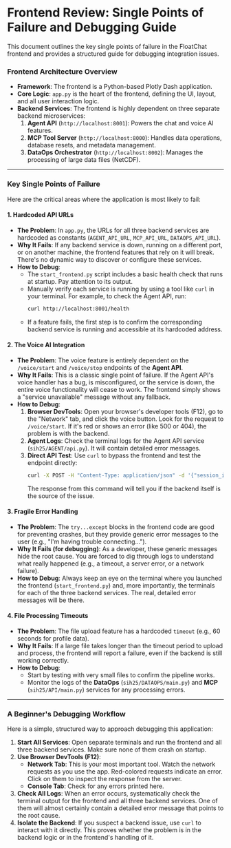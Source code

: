 # Frontend Review: Single Points of Failure and Debugging Guide

This document outlines the key single points of failure in the FloatChat frontend and provides a structured guide for debugging integration issues.

### Frontend Architecture Overview

*   **Framework**: The frontend is a Python-based Plotly Dash application.
*   **Core Logic**: `app.py` is the heart of the frontend, defining the UI, layout, and all user interaction logic.
*   **Backend Services**: The frontend is highly dependent on three separate backend microservices:
    1.  **Agent API** (`http://localhost:8001`): Powers the chat and voice AI features.
    2.  **MCP Tool Server** (`http://localhost:8000`): Handles data operations, database resets, and metadata management.
    3.  **DataOps Orchestrator** (`http://localhost:8002`): Manages the processing of large data files (NetCDF).

---

### Key Single Points of Failure

Here are the critical areas where the application is most likely to fail:

#### 1. Hardcoded API URLs

*   **The Problem**: In `app.py`, the URLs for all three backend services are hardcoded as constants (`AGENT_API_URL`, `MCP_API_URL`, `DATAOPS_API_URL`).
*   **Why It Fails**: If any backend service is down, running on a different port, or on another machine, the frontend features that rely on it will break. There's no dynamic way to discover or configure these services.
*   **How to Debug**:
    *   The `start_frontend.py` script includes a basic health check that runs at startup. Pay attention to its output.
    *   Manually verify each service is running by using a tool like `curl` in your terminal. For example, to check the Agent API, run:
        ```bash
        curl http://localhost:8001/health
        ```
    *   If a feature fails, the first step is to confirm the corresponding backend service is running and accessible at its hardcoded address.

#### 2. The Voice AI Integration

*   **The Problem**: The voice feature is entirely dependent on the `/voice/start` and `/voice/stop` endpoints of the **Agent API**.
*   **Why It Fails**: This is a classic single point of failure. If the Agent API's voice handler has a bug, is misconfigured, or the service is down, the entire voice functionality will cease to work. The frontend simply shows a "service unavailable" message without any fallback.
*   **How to Debug**:
    1.  **Browser DevTools**: Open your browser's developer tools (F12), go to the "Network" tab, and click the voice button. Look for the request to `/voice/start`. If it's red or shows an error (like 500 or 404), the problem is with the backend.
    2.  **Agent Logs**: Check the terminal logs for the Agent API service (`sih25/AGENT/api.py`). It will contain detailed error messages.
    3.  **Direct API Test**: Use `curl` to bypass the frontend and test the endpoint directly:
        ```bash
        curl -X POST -H "Content-Type: application/json" -d '{"session_id": "my-test-session"}' http://localhost:8001/voice/start
        ```
        The response from this command will tell you if the backend itself is the source of the issue.

#### 3. Fragile Error Handling

*   **The Problem**: The `try...except` blocks in the frontend code are good for preventing crashes, but they provide generic error messages to the user (e.g., "I'm having trouble connecting...").
*   **Why It Fails (for debugging)**: As a developer, these generic messages hide the root cause. You are forced to dig through logs to understand what really happened (e.g., a timeout, a server error, or a network failure).
*   **How to Debug**: Always keep an eye on the terminal where you launched the frontend (`start_frontend.py`) and, more importantly, the terminals for each of the three backend services. The real, detailed error messages will be there.

#### 4. File Processing Timeouts

*   **The Problem**: The file upload feature has a hardcoded `timeout` (e.g., 60 seconds for profile data).
*   **Why It Fails**: If a large file takes longer than the timeout period to upload and process, the frontend will report a failure, even if the backend is still working correctly.
*   **How to Debug**:
    *   Start by testing with very small files to confirm the pipeline works.
    *   Monitor the logs of the **DataOps** (`sih25/DATAOPS/main.py`) and **MCP** (`sih25/API/main.py`) services for any processing errors.

---

### A Beginner's Debugging Workflow

Here is a simple, structured way to approach debugging this application:

1.  **Start All Services**: Open separate terminals and run the frontend and all three backend services. Make sure none of them crash on startup.
2.  **Use Browser DevTools (F12)**:
    *   **Network Tab**: This is your most important tool. Watch the network requests as you use the app. Red-colored requests indicate an error. Click on them to inspect the response from the server.
    *   **Console Tab**: Check for any errors printed here.
3.  **Check All Logs**: When an error occurs, systematically check the terminal output for the frontend and all three backend services. One of them will almost certainly contain a detailed error message that points to the root cause.
4.  **Isolate the Backend**: If you suspect a backend issue, use `curl` to interact with it directly. This proves whether the problem is in the backend logic or in the frontend's handling of it.
